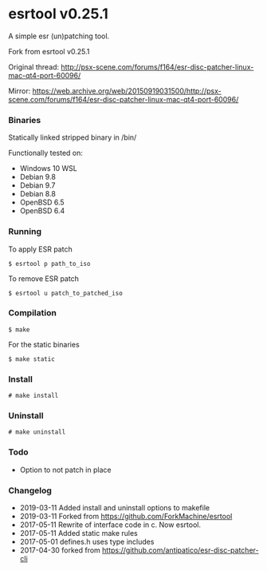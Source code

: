 # esrtool v0.25.1

A simple esr (un)patching tool.

Fork from esrtool v0.25.1

Original thread: http://psx-scene.com/forums/f164/esr-disc-patcher-linux-mac-qt4-port-60096/

Mirror: https://web.archive.org/web/20150919031500/http://psx-scene.com/forums/f164/esr-disc-patcher-linux-mac-qt4-port-60096/

### Binaries

Statically linked stripped binary in /bin/

Functionally tested on:

* Windows 10 WSL
* Debian 9.8
* Debian 9.7
* Debian 8.8
* OpenBSD 6.5
* OpenBSD 6.4

### Running

To apply ESR patch

```
$ esrtool p path_to_iso
```

To remove ESR patch

```
$ esrtool u patch_to_patched_iso
```

### Compilation

```
$ make
```

For the static binaries

```
$ make static
```

### Install

```
# make install
```

### Uninstall

```
# make uninstall
```

### Todo

* Option to not patch in place

### Changelog

* 2019-03-11 Added install and uninstall options to makefile
* 2019-03-11 Forked from https://github.com/ForkMachine/esrtool
* 2017-05-11 Rewrite of interface code in c. Now esrtool.
* 2017-05-11 Added static make rules
* 2017-05-01 defines.h uses <csting> type includes
* 2017-04-30 forked from https://github.com/antipatico/esr-disc-patcher-cli
